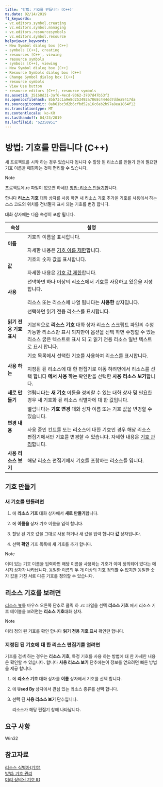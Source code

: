 ```yaml
---
title: '방법: 기호를 만듭니다 (C++)'
ms.date: 02/14/2019
f1_keywords:
- vc.editors.symbol.creating
- vc.editors.symbol.managing
- vc.editors.resourcesymbols
- vc.editors.symbol.resource
helpviewer_keywords:
- New Symbol dialog box [C++]
- symbols [C++], creating
- resources [C++], viewing
- resource symbols
- symbols [C++], viewing
- New Symbol dialog box [C++]
- Resource Symbols dialog box [C++]
- Change Symbol dialog box [C++]
- resource symbols
- View Use button
- resource editors [C++], resource symbols
ms.assetid: 35168d31-3af6-4ecd-9362-3707d47b53f3
ms.openlocfilehash: 8bb73c1a9e8d253492a7068c444dd7ddea8417da
ms.sourcegitcommit: 0ab61bc3d2b6cfbd52a16c6ab2b97a8ea1864f12
ms.translationtype: MT
ms.contentlocale: ko-KR
ms.lasthandoff: 04/23/2019
ms.locfileid: "62350951"
---
```

# <a name="how-to-create-symbols-c"></a>방법: 기호를 만듭니다 (C++)

새 프로젝트를 시작 하는 경우 있습니다 됩니다 수 할당 된 리소스를 만들기 전에 필요한 기호 이름을 매핑하는 것이 편리할 수 있습니다.

> [!NOTE]
> 프로젝트에.rc 파일이 없으면 하세요 [방법: 리소스 만들기](../windows/how-to-create-a-resource-script-file.md)합니다.

합니다 **리소스 기호** 대화 상자를 사용 하면 새 리소스 기호 추가을 기호를 사용에서 하는 소스 코드의 위치를 건너뛸지 표시 되는 기호를 변경 합니다.

대화 상자에는 다음 속성이 포함 됩니다.

|속성|설명|
|--------------------------|------------------------------------------|
|**이름**|기호의 이름을 표시합니다.<br/><br/>자세한 내용은 [기호 이름 제한](../windows/symbol-name-restrictions.md)합니다.|
|**값**|기호의 숫자 값을 표시합니다.<br/><br/>자세한 내용은 [기호 값 제한](../windows/symbol-value-restrictions.md)합니다.|
|**사용**|선택하면 하나 이상의 리소스에서 기호를 사용하고 있음을 지정합니다.<br/><br/>리소스 또는 리소스에 나열 됩니다는 **사용한** 상자입니다.|
|**읽기 전용 기호 표시**|선택하면 읽기 전용 리소스를 표시합니다.<br/><br/>기본적으로 **리소스 기호** 대화 상자 리소스 스크립트 파일의 수정 가능한 리소스만 표시 되지만이 옵션을 선택 하면 수정할 수 있는 리소스 굵은 텍스트로 표시 되 고 읽기 전용 리소스 일반 텍스트로 표시 합니다.|
|**사용 하는**|기호 목록에서 선택한 기호를 사용하여 리소스를 표시합니다.<br/><br/>지정된 된 리소스에 대 한 편집기로 이동 하려면에서 리소스를 선택 합니다 **에서 사용 하는** 확인란을 선택한 **사용 리소스 보기**합니다.|
|**새로 만들기**|열립니다는 **새 기호** 이름을 정의할 수 있는 대화 상자 및 필요한 경우 새 기호화 된 리소스 식별자에 대 한 값입니다.|
|**변경 내용**|열립니다는 **기호 변경** 대화 상자 이름 또는 기호 값을 변경할 수 있습니다.<br/><br/>사용 중인 컨트롤 또는 리소스에 대한 기호인 경우 해당 리소스 편집기에서만 기호를 변경할 수 있습니다. 자세한 내용은 [기호 관리](../windows/changing-unassigned-symbols.md)합니다.|
|**사용 리소스 보기**|해당 리소스 편집기에서 기호를 포함하는 리소스를 엽니다.|

## <a name="create-symbols"></a>기호 만들기

### <a name="to-create-a-new-symbol"></a>새 기호를 만들려면

1. 에 **리소스 기호** 대화 상자에서 **새로 만들기**합니다.

1. 에 **이름을** 상자 기호 이름을 입력 합니다.

1. 할당 된 기호 값을 그대로 사용 하거나 새 값을 입력 합니다 **값** 상자입니다.

1. 선택 **확인** 기호 목록에 새 기호를 추가 합니다.

> [!NOTE]
> 이미 있는 기호 이름을 입력하면 해당 이름을 사용하는 기호가 이미 정의되어 있다는 메시지 상자가 나타납니다. 동일한 이름의 두 개 이상의 기호 정의할 수 없지만 동일한 숫자 값을 가진 서로 다른 기호를 정의할 수 있습니다.

## <a name="to-view-resource-symbols"></a>리소스 기호를 보려면

[리소스 뷰](how-to-create-a-resource-script-file.md#create-resources)를 마우스 오른쪽 단추로 클릭 하 *.rc* 파일을 선택 **리소스 기호** 에서 리소스 기호 테이블을 보려면는 **리소스 기호**대화 상자.

> [!NOTE]
> 미리 정의 된 기호를 확인 합니다 **읽기 전용 기호 표시** 확인란 합니다.

### <a name="to-open-the-resource-editor-for-a-given-symbol"></a>지정된 된 기호에 대 한 리소스 편집기를 열려면

기호를 검색 하는 경우는 **리소스 기호**, 특정 기호를 사용 하는 방법에 대 한 자세한 내용은 확인할 수 있습니다. 합니다 **사용 리소스 보기** 단추에는이 정보를 얻으려면 빠른 방법을 제공 합니다.

1. 에 **리소스 기호** 대화 상자를 **이름** 상자에서 기호를 선택 합니다.

1. 에 **Used By** 상자에서 관심 있는 리소스 종류를 선택 합니다.

1. 선택 된 **사용 리소스 보기** 단추입니다.

   리소스가 해당 편집기 창에 나타납니다.

## <a name="requirements"></a>요구 사항

Win32

## <a name="see-also"></a>참고자료

[리소스 식별자(기호)](../windows/symbols-resource-identifiers.md)<br/>
[방법: 기호 관리](../windows/changing-a-symbol-or-symbol-name-id.md)<br/>
[미리 정의된 기호 ID](../windows/predefined-symbol-ids.md)<br/>